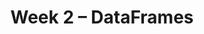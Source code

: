 ---
title: Week 2 – DataFrames
weekNumber: 2
days:
    - date: 2025-4-7
      events: 
        - name: LEC 4
          type: lecture
          title: Arrays and DataFrames
          url:
          html:
          podcast:
          readings:
            - name: BPD 9
              url: https://notes.dsc10.com/02-data_sets/accessing.html
          keywords: array methods, np.arange, .read_csv, .get, .assign, .sort_values, .iloc, .loc, index
    - date: 2025-4-9
      events: 
        - name: LEC 5
          type: lecture
          title: Querying and Grouping
          url:
          html:
          podcast:
          readings:
            - name: BPD 10-11
              url: https://notes.dsc10.com/02-data_sets/querying.html
          keywords: .set_index, Booleans, querying, .shape, &, |, .take, .groupby, aggregation
        - name: DISC 2
          type: disc
          title: Arrays and DataFrames
          url:
    - date: 2025-4-10
      events:
        - name: LAB 1
          type: lab
          title: Arrays and DataFrames
          url: http://datahub.ucsd.edu/user-redirect/git-sync?repo=https://github.com/dsc-courses/dsc10-2025-sp&subPath=labs/lab1/lab1.ipynb
    - date: 2025-4-11
      events: 
        - name: LEC 6
          type: lecture
          title: Grouping and Data Visualization
          url:
          html:
          podcast:
          readings:
            - name: CIT 7.0-7.1
              url: https://inferentialthinking.com/chapters/07/Visualization.html
          keywords: .groupby, numerical vs. categorical, scatter plot, line plot, bar chart
---